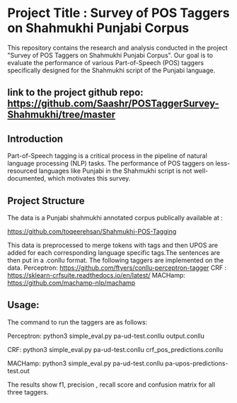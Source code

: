# Project Title : Survey of POS Taggers on Shahmukhi Punjabi Corpus

This repository contains the research and analysis conducted in the project "Survey of POS Taggers on Shahmukhi Punjabi Corpus". Our goal is to evaluate the performance of various Part-of-Speech (POS) taggers specifically designed for the Shahmukhi script of the Punjabi language.

## link to the project github repo: https://github.com/Saashr/POSTaggerSurvey-Shahmukhi/tree/master


## Introduction

Part-of-Speech tagging is a critical process in the pipeline of natural language processing (NLP) tasks. The performance of POS taggers on less-resourced languages like Punjabi in the Shahmukhi script is not well-documented, which motivates this survey.

## Project Structure

 

The data is a Punjabi shahmukhi annotated corpus publically available at :


https://github.com/toqeerehsan/Shahmukhi-POS-Tagging

This data is preprocessed to merge tokens with tags and then UPOS are added for each corresponding language specific tags.The sentences are then put in a .conllu format. 
The following taggers are implemented on the data. 
Perceptron: https://github.com/ftyers/conllu-perceptron-tagger
CRF : https://sklearn-crfsuite.readthedocs.io/en/latest/
MACHamp: https://github.com/machamp-nlp/machamp

## Usage: 
The command to run the taggers are as follows: 

Perceptron: python3 simple_eval.py pa-ud-test.conllu output.conllu 

CRF: python3 simple_eval.py pa-ud-test.conllu crf_pos_predictions.conllu

MACHamp:  python3 simple_eval.py pa-ud-test.conllu pa-upos-predictions-test.out 



The results show f1, precision , recall score and confusion matrix for all three taggers. 

